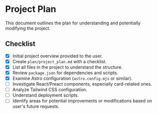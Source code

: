 
# Project Plan

This document outlines the plan for understanding and potentially modifying the project.

## Checklist

- [x] Initial project overview provided to the user.
- [x] Create `plan/project_plan.md` with a checklist.
- [x] List all files in the project to understand the structure.
- [x] Review `package.json` for dependencies and scripts.
- [x] Examine Astro configuration (`astro.config.mjs` or similar).
- [ ] Investigate React/Preact components, especially card-related ones.
- [ ] Analyze Tailwind CSS configuration.
- [ ] Understand deployment scripts.
- [ ] Identify areas for potential improvements or modifications based on user's future requests.
